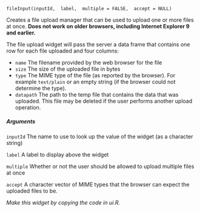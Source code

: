 
    fileInput(inputId,  label,  multiple = FALSE,  accept = NULL)
    
Creates a file upload manager that can be used to upload one or more files at once. **Does not work on older browsers,  including Internet Explorer 9 and earlier.** 

The file upload widget will pass the server a data frame that contains one row for each file uploaded and four columns:

* `name` The filename provided by the web browser for the file
* `size` The size of the uploaded file in bytes
* `type` The MIME type of the file (as reported by the browser). For example `text/plain` or an empty string (if the browser could not determine the type).
* `datapath` The path to the temp file that contains the data that was uploaded. This file may be deleted if the user performs another upload operation.

##### Arguments

`inputId` 
The name to use to look up the value of the widget (as a character string)

`label` 
A label to display above the widget

`multiple` 
Whether or not the user should be allowed to upload multiple files at once

`accept` 
A character vector of MIME types that the browser can expect the uploaded files to be.

_Make this widget by copying the code in ui.R._
